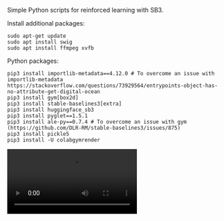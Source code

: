 Simple Python scripts for reinforced learning with SB3.

Install additional packages:

    sudo apt-get update
    sudo apt install swig
    sudo apt install ffmpeg xvfb

Python packages:

    pip3 install importlib-metadata==4.12.0 # To overcome an issue with importlib-metadata https://stackoverflow.com/questions/73929564/entrypoints-object-has-no-attribute-get-digital-ocean
    pip3 install gym[box2d]
    pip3 install stable-baselines3[extra]
    pip3 install huggingface_sb3
    pip3 install pyglet==1.5.1
    pip3 install ale-py==0.7.4 # To overcome an issue with gym (https://github.com/DLR-RM/stable-baselines3/issues/875)
    pip3 install pickle5
    pip3 install -U colabgymrender


![Video](https://user-images.githubusercontent.com/648730/206876518-f7b13619-c913-403c-b5c2-547e7950800c.mp4)

